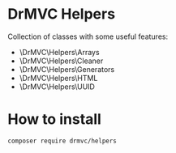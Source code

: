 # DrMVC Helpers

Collection of classes with some useful features:

* \DrMVC\Helpers\Arrays
* \DrMVC\Helpers\Cleaner
* \DrMVC\Helpers\Generators
* \DrMVC\Helpers\HTML
* \DrMVC\Helpers\UUID

# How to install

    composer require drmvc/helpers
